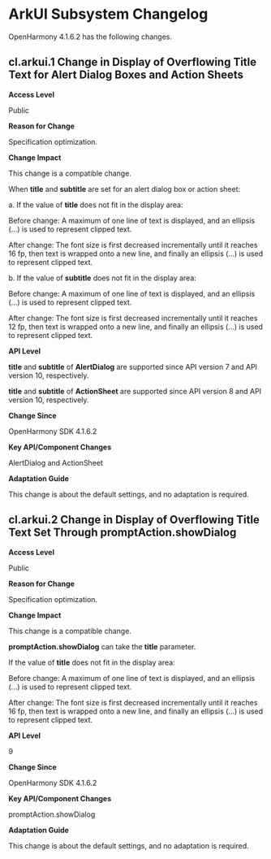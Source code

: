 # ArkUI Subsystem Changelog

OpenHarmony 4.1.6.2 has the following changes.

## cl.arkui.1 Change in Display of Overflowing Title Text for Alert Dialog Boxes and Action Sheets

**Access Level**

Public

**Reason for Change**

Specification optimization.

**Change Impact**

This change is a compatible change.

When **title** and **subtitle** are set for an alert dialog box or action sheet:

a. If the value of **title** does not fit in the display area:

Before change: A maximum of one line of text is displayed, and an ellipsis (...) is used to represent clipped text.

After change: The font size is first decreased incrementally until it reaches 16 fp, then text is wrapped onto a new line, and finally an ellipsis (...) is used to represent clipped text.

b. If the value of **subtitle** does not fit in the display area:

Before change: A maximum of one line of text is displayed, and an ellipsis (...) is used to represent clipped text.

After change: The font size is first decreased incrementally until it reaches 12 fp, then text is wrapped onto a new line, and finally an ellipsis (...) is used to represent clipped text.

**API Level** 

**title** and **subtitle** of **AlertDialog** are supported since API version 7 and API version 10, respectively.

**title** and **subtitle** of **ActionSheet** are supported since API version 8 and API version 10, respectively.

**Change Since**

OpenHarmony SDK 4.1.6.2

**Key API/Component Changes**

AlertDialog and ActionSheet

**Adaptation Guide**

This change is about the default settings, and no adaptation is required.

## cl.arkui.2 Change in Display of Overflowing Title Text Set Through promptAction.showDialog

**Access Level**

Public

**Reason for Change**

Specification optimization.

**Change Impact**

This change is a compatible change.

**promptAction.showDialog** can take the **title** parameter.

If the value of **title** does not fit in the display area:

Before change: A maximum of one line of text is displayed, and an ellipsis (...) is used to represent clipped text.

After change: The font size is first decreased incrementally until it reaches 16 fp, then text is wrapped onto a new line, and finally an ellipsis (...) is used to represent clipped text.

**API Level** 

9

**Change Since**

OpenHarmony SDK 4.1.6.2

**Key API/Component Changes**

promptAction.showDialog

**Adaptation Guide**

This change is about the default settings, and no adaptation is required.
